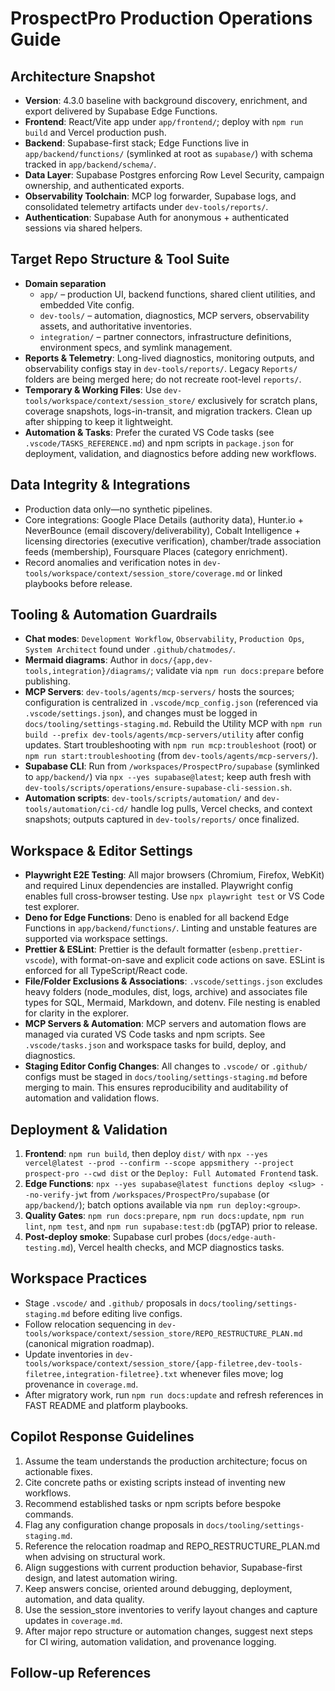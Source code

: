 # ProspectPro Production Operations Guide

## Architecture Snapshot

- **Version**: 4.3.0 baseline with background discovery, enrichment, and export delivered by Supabase Edge Functions.
- **Frontend**: React/Vite app under `app/frontend/`; deploy with `npm run build` and Vercel production push.
- **Backend**: Supabase-first stack; Edge Functions live in `app/backend/functions/` (symlinked at root as `supabase/`) with schema tracked in `app/backend/schema/`.
- **Data Layer**: Supabase Postgres enforcing Row Level Security, campaign ownership, and authenticated exports.
- **Observability Toolchain**: MCP log forwarder, Supabase logs, and consolidated telemetry artifacts under `dev-tools/reports/`.
- **Authentication**: Supabase Auth for anonymous + authenticated sessions via shared helpers.

## Target Repo Structure & Tool Suite

- **Domain separation**
  - `app/` – production UI, backend functions, shared client utilities, and embedded Vite config.
  - `dev-tools/` – automation, diagnostics, MCP servers, observability assets, and authoritative inventories.
  - `integration/` – partner connectors, infrastructure definitions, environment specs, and symlink management.
- **Reports & Telemetry**: Long-lived diagnostics, monitoring outputs, and observability configs stay in `dev-tools/reports/`. Legacy `Reports/` folders are being merged here; do not recreate root-level `reports/`.
- **Temporary & Working Files**: Use `dev-tools/workspace/context/session_store/` exclusively for scratch plans, coverage snapshots, logs-in-transit, and migration trackers. Clean up after shipping to keep it lightweight.
- **Automation & Tasks**: Prefer the curated VS Code tasks (see `.vscode/TASKS_REFERENCE.md`) and npm scripts in `package.json` for deployment, validation, and diagnostics before adding new workflows.

## Data Integrity & Integrations

- Production data only—no synthetic pipelines.
- Core integrations: Google Place Details (authority data), Hunter.io + NeverBounce (email discovery/deliverability), Cobalt Intelligence + licensing directories (executive verification), chamber/trade association feeds (membership), Foursquare Places (category enrichment).
- Record anomalies and verification notes in `dev-tools/workspace/context/session_store/coverage.md` or linked playbooks before release.

## Tooling & Automation Guardrails

- **Chat modes**: `Development Workflow`, `Observability`, `Production Ops`, `System Architect` found under `.github/chatmodes/`.
- **Mermaid diagrams**: Author in `docs/{app,dev-tools,integration}/diagrams/`; validate via `npm run docs:prepare` before publishing.
- **MCP Servers**: `dev-tools/agents/mcp-servers/` hosts the sources; configuration is centralized in `.vscode/mcp_config.json` (referenced via `.vscode/settings.json`), and changes must be logged in `docs/tooling/settings-staging.md`. Rebuild the Utility MCP with `npm run build --prefix dev-tools/agents/mcp-servers/utility` after config updates. Start troubleshooting with `npm run mcp:troubleshoot` (root) or `npm run start:troubleshooting` (from `dev-tools/agents/mcp-servers/`).
- **Supabase CLI**: Run from `/workspaces/ProspectPro/supabase` (symlinked to `app/backend/`) via `npx --yes supabase@latest`; keep auth fresh with `dev-tools/scripts/operations/ensure-supabase-cli-session.sh`.
- **Automation scripts**: `dev-tools/scripts/automation/` and `dev-tools/automation/ci-cd/` handle log pulls, Vercel checks, and context snapshots; outputs captured in `dev-tools/reports/` once finalized.

## Workspace & Editor Settings

- **Playwright E2E Testing**: All major browsers (Chromium, Firefox, WebKit) and required Linux dependencies are installed. Playwright config enables full cross-browser testing. Use `npx playwright test` or VS Code test explorer.
- **Deno for Edge Functions**: Deno is enabled for all backend Edge Functions in `app/backend/functions/`. Linting and unstable features are supported via workspace settings.
- **Prettier & ESLint**: Prettier is the default formatter (`esbenp.prettier-vscode`), with format-on-save and explicit code actions on save. ESLint is enforced for all TypeScript/React code.
- **File/Folder Exclusions & Associations**: `.vscode/settings.json` excludes heavy folders (node_modules, dist, logs, archive) and associates file types for SQL, Mermaid, Markdown, and dotenv. File nesting is enabled for clarity in the explorer.
- **MCP Servers & Automation**: MCP servers and automation flows are managed via curated VS Code tasks and npm scripts. See `.vscode/tasks.json` and workspace tasks for build, deploy, and diagnostics.
- **Staging Editor Config Changes**: All changes to `.vscode/` or `.github/` configs must be staged in `docs/tooling/settings-staging.md` before merging to main. This ensures reproducibility and auditability of automation and validation flows.

## Deployment & Validation

1. **Frontend**: `npm run build`, then deploy `dist/` with `npx --yes vercel@latest --prod --confirm --scope appsmithery --project prospect-pro --cwd dist` or the `Deploy: Full Automated Frontend` task.
2. **Edge Functions**: `npx --yes supabase@latest functions deploy <slug> --no-verify-jwt` from `/workspaces/ProspectPro/supabase` (or `app/backend/`); batch options available via `npm run deploy:<group>`.
3. **Quality Gates**: `npm run docs:prepare`, `npm run docs:update`, `npm run lint`, `npm test`, and `npm run supabase:test:db` (pgTAP) prior to release.
4. **Post-deploy smoke**: Supabase curl probes (`docs/edge-auth-testing.md`), Vercel health checks, and MCP diagnostics tasks.

## Workspace Practices

- Stage `.vscode/` and `.github/` proposals in `docs/tooling/settings-staging.md` before editing live configs.
- Follow relocation sequencing in `dev-tools/workspace/context/session_store/REPO_RESTRUCTURE_PLAN.md` (canonical migration roadmap).
- Update inventories in `dev-tools/workspace/context/session_store/{app-filetree,dev-tools-filetree,integration-filetree}.txt` whenever files move; log provenance in `coverage.md`.
- After migratory work, run `npm run docs:update` and refresh references in FAST README and platform playbooks.

## Copilot Response Guidelines

1. Assume the team understands the production architecture; focus on actionable fixes.
2. Cite concrete paths or existing scripts instead of inventing new workflows.
3. Recommend established tasks or npm scripts before bespoke commands.
4. Flag any configuration change proposals in `docs/tooling/settings-staging.md`.
5. Reference the relocation roadmap and REPO_RESTRUCTURE_PLAN.md when advising on structural work.
6. Align suggestions with current production behavior, Supabase-first design, and latest automation wiring.
7. Keep answers concise, oriented around debugging, deployment, automation, and data quality.
8. Use the session_store inventories to verify layout changes and capture updates in `coverage.md`.
9. After major repo structure or automation changes, suggest next steps for CI wiring, automation validation, and provenance logging.

## Follow-up References
